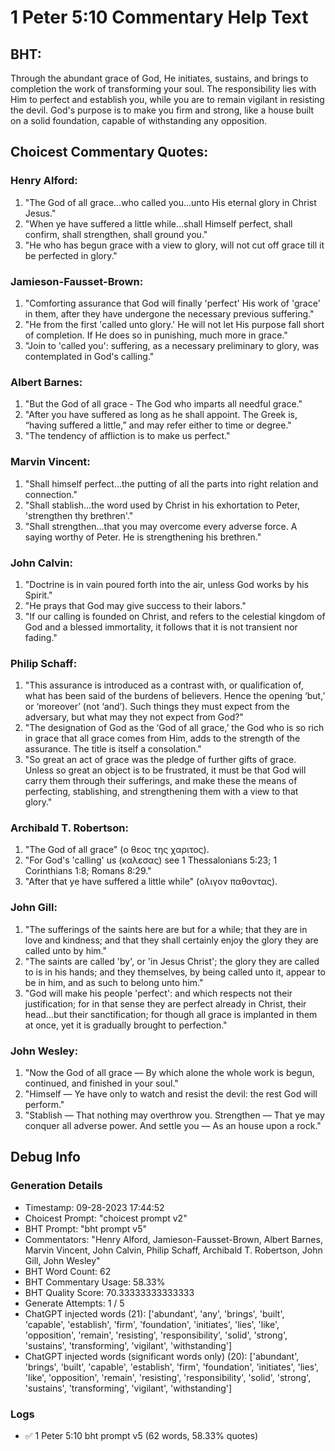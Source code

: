# 1 Peter 5:10 Commentary Help Text

## BHT:
Through the abundant grace of God, He initiates, sustains, and brings to completion the work of transforming your soul. The responsibility lies with Him to perfect and establish you, while you are to remain vigilant in resisting the devil. God's purpose is to make you firm and strong, like a house built on a solid foundation, capable of withstanding any opposition.

## Choicest Commentary Quotes:
### Henry Alford:
1. "The God of all grace...who called you...unto His eternal glory in Christ Jesus."
2. "When ye have suffered a little while...shall Himself perfect, shall confirm, shall strengthen, shall ground you."
3. "He who has begun grace with a view to glory, will not cut off grace till it be perfected in glory."

### Jamieson-Fausset-Brown:
1. "Comforting assurance that God will finally 'perfect' His work of 'grace' in them, after they have undergone the necessary previous suffering."
2. "He from the first 'called unto glory.' He will not let His purpose fall short of completion. If He does so in punishing, much more in grace."
3. "Join to 'called you': suffering, as a necessary preliminary to glory, was contemplated in God's calling."

### Albert Barnes:
1. "But the God of all grace - The God who imparts all needful grace."
2. "After you have suffered as long as he shall appoint. The Greek is, “having suffered a little,” and may refer either to time or degree."
3. "The tendency of affliction is to make us perfect."

### Marvin Vincent:
1. "Shall himself perfect...the putting of all the parts into right relation and connection." 
2. "Shall stablish...the word used by Christ in his exhortation to Peter, 'strengthen thy brethren'."
3. "Shall strengthen...that you may overcome every adverse force. A saying worthy of Peter. He is strengthening his brethren."

### John Calvin:
1. "Doctrine is in vain poured forth into the air, unless God works by his Spirit."
2. "He prays that God may give success to their labors."
3. "If our calling is founded on Christ, and refers to the celestial kingdom of God and a blessed immortality, it follows that it is not transient nor fading."

### Philip Schaff:
1. "This assurance is introduced as a contrast with, or qualification of, what has been said of the burdens of believers. Hence the opening ‘but,’ or ‘moreover’ (not ‘and’). Such things they must expect from the adversary,  but  what may they not expect from God?" 
2. "The designation of God as the ‘God of all grace,’ the God who is so rich in grace that all grace comes from Him, adds to the strength of the assurance. The title is itself a consolation."
3. "So great an act of grace was the pledge of further gifts of grace. Unless so great an object is to be frustrated, it must be that God will carry them through their sufferings, and make these the means of  perfecting, stablishing,  and  strengthening  them with a view to that glory."

### Archibald T. Robertson:
1. "The God of all grace" (ο θεος της χαριτος).
2. "For God's 'calling' us (καλεσας) see 1 Thessalonians 5:23; 1 Corinthians 1:8; Romans 8:29."
3. "After that ye have suffered a little while" (ολιγον παθοντας).

### John Gill:
1. "The sufferings of the saints here are but for a while; that they are in love and kindness; and that they shall certainly enjoy the glory they are called unto by him."
2. "The saints are called 'by', or 'in Jesus Christ'; the glory they are called to is in his hands; and they themselves, by being called unto it, appear to be in him, and as such to belong unto him."
3. "God will make his people 'perfect': and which respects not their justification; for in that sense they are perfect already in Christ, their head...but their sanctification; for though all grace is implanted in them at once, yet it is gradually brought to perfection."

### John Wesley:
1. "Now the God of all grace — By which alone the whole work is begun, continued, and finished in your soul."
2. "Himself — Ye have only to watch and resist the devil: the rest God will perform."
3. "Stablish — That nothing may overthrow you. Strengthen — That ye may conquer all adverse power. And settle you — As an house upon a rock."


## Debug Info
### Generation Details
- Timestamp: 09-28-2023 17:44:52
- Choicest Prompt: "choicest prompt v2"
- BHT Prompt: "bht prompt v5"
- Commentators: "Henry Alford, Jamieson-Fausset-Brown, Albert Barnes, Marvin Vincent, John Calvin, Philip Schaff, Archibald T. Robertson, John Gill, John Wesley"
- BHT Word Count: 62
- BHT Commentary Usage: 58.33%
- BHT Quality Score: 70.33333333333333
- Generate Attempts: 1 / 5
- ChatGPT injected words (21):
	['abundant', 'any', 'brings', 'built', 'capable', 'establish', 'firm', 'foundation', 'initiates', 'lies', 'like', 'opposition', 'remain', 'resisting', 'responsibility', 'solid', 'strong', 'sustains', 'transforming', 'vigilant', 'withstanding']
- ChatGPT injected words (significant words only) (20):
	['abundant', 'brings', 'built', 'capable', 'establish', 'firm', 'foundation', 'initiates', 'lies', 'like', 'opposition', 'remain', 'resisting', 'responsibility', 'solid', 'strong', 'sustains', 'transforming', 'vigilant', 'withstanding']

### Logs
- ✅ 1 Peter 5:10 bht prompt v5 (62 words, 58.33% quotes)